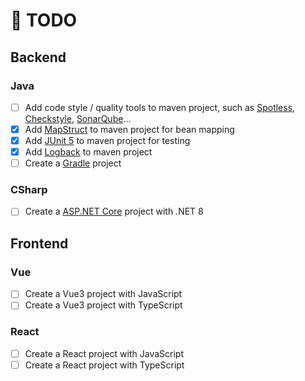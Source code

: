 # 📑 TODO

## Backend

### Java

- [ ] Add code style / quality tools to maven project, such as [Spotless](https://github.com/diffplug/spotless), [Checkstyle](https://github.com/checkstyle/checkstyle), [SonarQube](https://github.com/SonarSource/sonarqube)...
- [x] Add [MapStruct](https://mapstruct.org/) to maven project for bean mapping
- [x] Add [JUnit 5](https://junit.org/junit5/) to maven project for testing
- [x] Add [Logback](https://logback.qos.ch/) to maven project
- [ ] Create a [Gradle](https://gradle.org/) project

### CSharp

- [ ] Create a [ASP.NET Core](https://dotnet.microsoft.com/en-us/apps/aspnet) project with .NET 8

## Frontend

### Vue

- [ ] Create a Vue3 project with JavaScript
- [ ] Create a Vue3 project with TypeScript

### React

- [ ] Create a React project with JavaScript
- [ ] Create a React project with TypeScript
